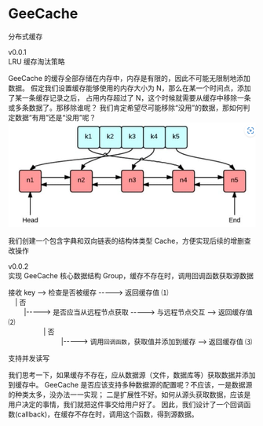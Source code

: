 # GeeCache
分布式缓存

v0.0.1</br>
LRU 缓存淘汰策略</br>

GeeCache 的缓存全部存储在内存中，内存是有限的，因此不可能无限制地添加数据。
假定我们设置缓存能够使用的内存大小为 N，那么在某一个时间点，添加了某一条缓存记录之后，
占用内存超过了 N，这个时候就需要从缓存中移除一条或多条数据了。那移除谁呢？
我们肯定希望尽可能移除“没用”的数据，那如何判定数据“有用”还是“没用”呢？
![](release/img.png)

我们创建一个包含字典和双向链表的结构体类型 Cache，方便实现后续的增删查改操作


v0.0.2</br>
实现 GeeCache 核心数据结构 Group，缓存不存在时，调用回调函数获取源数据

接收 key --> 检查是否被缓存 -----> 返回缓存值 ⑴</br>
&emsp;|  否</br>
&emsp; &emsp;|-----> 是否应当从远程节点获取 -----> 与远程节点交互 --> 返回缓存值 ⑵</br>
&emsp; &emsp; &emsp; &emsp; |  否</br>
&emsp; &emsp; &emsp; &emsp; &emsp; &emsp; |-----> 调用`回调函数`，获取值并添加到缓存 --> 返回缓存值 ⑶</br>

支持并发读写

我们思考一下，如果缓存不存在，应从数据源（文件，数据库等）获取数据并添加到缓存中。
GeeCache 是否应该支持多种数据源的配置呢？不应该，一是数据源的种类太多，没办法一一实现；
二是扩展性不好。如何从源头获取数据，应该是用户决定的事情，我们就把这件事交给用户好了。
因此，我们设计了一个回调函数(callback)，在缓存不存在时，调用这个函数，得到源数据。